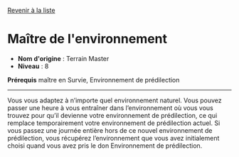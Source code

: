 [Revenir à la liste](list.md)

# Maître de l'environnement

 * **Nom d'origine** : Terrain Master
 * **Niveau** : 8


<p><strong>Prérequis</strong> maître en Survie, Environnement de prédilection</p>
<hr>
<p>Vous vous adaptez à n’importe quel environnement naturel. Vous pouvez passer une heure à vous entraîner dans l’environnement où vous vous trouvez pour qu’il devienne votre environnement de prédilection, ce qui remplace temporairement votre environnement de prédilection actuel. Si vous passez une journée entière hors de ce nouvel environnement de prédilection, vous récupérez l’environnement que vous avez initialement choisi quand vous avez pris le don Environnement de prédilection.</p>